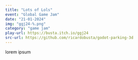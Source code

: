 ```yaml
---
title: "Lots of Lols"
event: "Global Game Jam"
date: "21-01-2024"
img: "ggj24-%.png"
category: "game jam"
play-url: https://busta.itch.io/ggj24
src-url: https://github.com/ricardobusta/godot-parking-3d
---
```

lorem ipsum